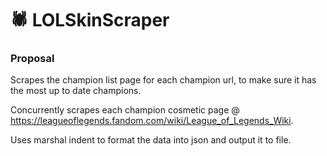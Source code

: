 # 🕷 LOLSkinScraper

### Proposal

Scrapes the champion list page for each champion url, to make sure it has the most up to date champions.

Concurrently scrapes each champion cosmetic page @ https://leagueoflegends.fandom.com/wiki/League_of_Legends_Wiki.

Uses marshal indent to format the data into json and output it to file.